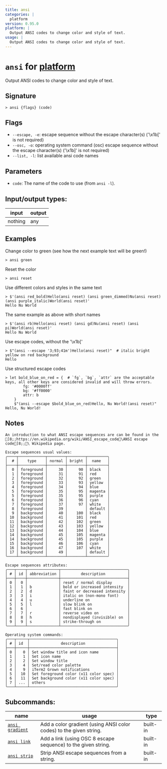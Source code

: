 ```yaml
---
title: ansi
categories: |
  platform
version: 0.95.0
platform: |
  Output ANSI codes to change color and style of text.
usage: |
  Output ANSI codes to change color and style of text.
---
```

<!-- This file is automatically generated. Please edit the command in https://github.com/nushell/nushell instead. -->

# `ansi` for [platform](/commands/categories/platform.md)

<div class='command-title'>Output ANSI codes to change color and style of text.</div>

## Signature

```> ansi {flags} (code)```

## Flags

 -  `--escape, -e`: escape sequence without the escape character(s) ('\x1b[' is not required)
 -  `--osc, -o`: operating system command (osc) escape sequence without the escape character(s) ('\x1b]' is not required)
 -  `--list, -l`: list available ansi code names

## Parameters

 -  `code`: The name of the code to use (from `ansi -l`).


## Input/output types:

| input   | output |
| ------- | ------ |
| nothing | any    |

## Examples

Change color to green (see how the next example text will be green!)
```nu
> ansi green

```

Reset the color
```nu
> ansi reset

```

Use different colors and styles in the same text
```nu
> $'(ansi red_bold)Hello(ansi reset) (ansi green_dimmed)Nu(ansi reset) (ansi purple_italic)World(ansi reset)'
Hello Nu World
```

The same example as above with short names
```nu
> $'(ansi rb)Hello(ansi reset) (ansi gd)Nu(ansi reset) (ansi pi)World(ansi reset)'
Hello Nu World
```

Use escape codes, without the '\x1b['
```nu
> $"(ansi --escape '3;93;41m')Hello(ansi reset)"  # italic bright yellow on red background
Hello
```

Use structured escape codes
```nu
> let bold_blue_on_red = {  # `fg`, `bg`, `attr` are the acceptable keys, all other keys are considered invalid and will throw errors.
        fg: '#0000ff'
        bg: '#ff0000'
        attr: b
    }
    $"(ansi --escape $bold_blue_on_red)Hello, Nu World!(ansi reset)"
Hello, Nu World!
```

## Notes
```text
An introduction to what ANSI escape sequences are can be found in the
]8;;https://en.wikipedia.org/wiki/ANSI_escape_code\ANSI escape code]8;;\ Wikipedia page.

Escape sequences usual values:
╭────┬────────────┬────────┬────────┬─────────╮
│  # │    type    │ normal │ bright │  name   │
├────┼────────────┼────────┼────────┼─────────┤
│  0 │ foreground │     30 │     90 │ black   │
│  1 │ foreground │     31 │     91 │ red     │
│  2 │ foreground │     32 │     92 │ green   │
│  3 │ foreground │     33 │     93 │ yellow  │
│  4 │ foreground │     34 │     94 │ blue    │
│  5 │ foreground │     35 │     95 │ magenta │
│  5 │ foreground │     35 │     95 │ purple  │
│  6 │ foreground │     36 │     96 │ cyan    │
│  7 │ foreground │     37 │     97 │ white   │
│  8 │ foreground │     39 │        │ default │
│  9 │ background │     40 │    100 │ black   │
│ 10 │ background │     41 │    101 │ red     │
│ 11 │ background │     42 │    102 │ green   │
│ 12 │ background │     43 │    103 │ yellow  │
│ 13 │ background │     44 │    104 │ blue    │
│ 14 │ background │     45 │    105 │ magenta │
│ 14 │ background │     45 │    105 │ purple  │
│ 15 │ background │     46 │    106 │ cyan    │
│ 16 │ background │     47 │    107 │ white   │
│ 17 │ background │     49 │        │ default │
╰────┴────────────┴────────┴────────┴─────────╯

Escape sequences attributes:
╭───┬────┬──────────────┬──────────────────────────────╮
│ # │ id │ abbreviation │         description          │
├───┼────┼──────────────┼──────────────────────────────┤
│ 0 │  0 │              │ reset / normal display       │
│ 1 │  1 │ b            │ bold or increased intensity  │
│ 2 │  2 │ d            │ faint or decreased intensity │
│ 3 │  3 │ i            │ italic on (non-mono font)    │
│ 4 │  4 │ u            │ underline on                 │
│ 5 │  5 │ l            │ slow blink on                │
│ 6 │  6 │              │ fast blink on                │
│ 7 │  7 │ r            │ reverse video on             │
│ 8 │  8 │ h            │ nondisplayed (invisible) on  │
│ 9 │  9 │ s            │ strike-through on            │
╰───┴────┴──────────────┴──────────────────────────────╯

Operating system commands:
╭───┬─────┬───────────────────────────────────────╮
│ # │ id  │              description              │
├───┼─────┼───────────────────────────────────────┤
│ 0 │   0 │ Set window title and icon name        │
│ 1 │   1 │ Set icon name                         │
│ 2 │   2 │ Set window title                      │
│ 3 │   4 │ Set/read color palette                │
│ 4 │   9 │ iTerm2 Grown notifications            │
│ 5 │  10 │ Set foreground color (x11 color spec) │
│ 6 │  11 │ Set background color (x11 color spec) │
│ 7 │ ... │ others                                │
╰───┴─────┴───────────────────────────────────────╯
```

## Subcommands:

| name                                               | usage                                                              | type     |
| -------------------------------------------------- | ------------------------------------------------------------------ | -------- |
| [`ansi gradient`](/commands/docs/ansi_gradient.md) | Add a color gradient (using ANSI color codes) to the given string. | built-in |
| [`ansi link`](/commands/docs/ansi_link.md)         | Add a link (using OSC 8 escape sequence) to the given string.      | built-in |
| [`ansi strip`](/commands/docs/ansi_strip.md)       | Strip ANSI escape sequences from a string.                         | built-in |